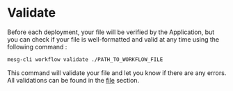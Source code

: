 # Validate

Before each deployment, your file will be verified by the Application, but you can check if your file is well-formatted and valid at any time using the following command :

```bash
mesg-cli workflow validate ./PATH_TO_WORKFLOW_FILE
```

This command will validate your file and let you know if there are any errors. All validations can be found in the [file](workflow-file.md) section.
